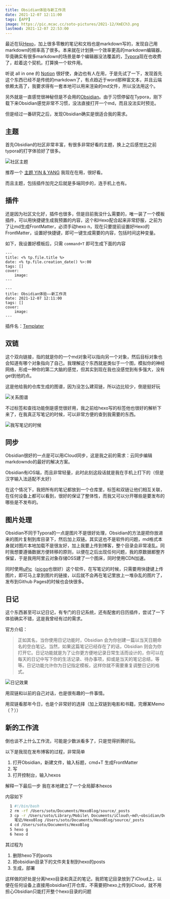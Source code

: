 ```yaml
---
title: Obsidian体验与新工作流
date: 2021-12-07 12:11:00
tags: [APP]
image: https://pic.mcac.cc/soto-pictures/2021-12/XmECh3.png
lastmod: 2021-12-07 22:53:00
---
```


最近在玩[Hexo](https://hexo.io/)，加上很多零散的笔记和文档也是markdown写的，发现自己用markdown的频率高了很多。本来就在计划换一个效率更高的markdown编辑器，毕竟确实有很多markdown的场景是单个编辑器没法覆盖的，[Typora](https://www.typora.io)现在也收费了，趁着这个契机，打算换一个软件用。

听说 all in one 的 [Notion](https://www.notion.so) 很好使，身边也有人在用，于是先试了一下，发现首先这个东西已经不是传统的markdown了，有点趋近于word那种富文本，并且云端依赖太高了，我要求得有一套本地可以用来渲染的md文件，所以没法用这个。

另外就是一直感觉很神秘但是不会用的[Obsidian](https://obsidian.md)。由于习惯停留在Typora，刚下载下来Obsidian感觉非常不习惯，没法直接打开一个md，而且没法实时预览。

但是经过一番研究之后，发现Obsidian确实是很适合我的需求。


## 主题
首先Obsidian的社区非常丰富，有很多非常好看的主题，换上之后感觉比之前typora的打字体验好了很多。

![社区主题](https://pic.mcac.cc/soto-pictures/2021-12/MIXxm6.png)

推荐一个 [主题 YIN & YANG](https://github.com/chetachiezikeuzor/Yin-and-Yang-Theme) 我现在在用，很好看。

而且主题，包括插件加完之后就是多端同步的，连手机上也有。

## 插件

还是因为社区文化好，插件也很多，但是目前我没什么需要的，唯一装了一个模板插件，可以用快捷键生成我预置的内容，这个和Hexo配合起来非常舒服，之前为了让md生成FrontMatter，必须手动hexo n，现在只要提前设置好Hexo的FrontMatter，设置好快捷键，即可一键生成需要的内容，包括时间这种变量。

如下，我设置好模板后，只需 `command+T` 即可生成下面的内容

```
---
title: <% tp.file.title %>
date: <% tp.file.creation_date() %>:00
tags: []
cover:
    image: 
---
```

```
---
title: Obsidian体验——新工作流
date: 2021-12-07 12:11:00
tags: []
cover:
    image: 
---
```

插件名：[Templater](https://silentvoid13.github.io/Templater/)

## 双链

这个双向链接，指的就是你的一个md对象可以指向另一个对象，然后目标对象也会知道有哪个对象指向了自己。我理解这个东西就是类似于一个图，模拟你的神经网络，形成一种你的第二大脑的感觉，但其实到现在我也没感觉到有多强大，没有get到他的点。

这是他给我的仓库生成的图谱，因为没怎么建双链，所以边比较少，倒是挺好玩

![关系图谱](https://pic.mcac.cc/soto-pictures/2021-12/eam3iK.png)

不过标签和查找功能倒是感觉很好用，我之前给hexo写的标签他也很好的解析下来了，在我真正写笔记的时候，可以非常方便的查到我需要的东西。

![我写笔记的时候](https://pic.mcac.cc/soto-pictures/2021-12/XmECh3.png)


## 同步

Obsidian很好的一点是可以用iCloud同步，这是我之前的需求：云同步编辑markdowndo的最好的解决方案。

Obsidian有iOS端，而且非常轻量，此时此刻这段话就是我在手机上打下的（但是汉字输入法适配不太好）

在这个情况下，我把所有的笔记都放到一个仓库里，标签和双链让他们相互关联，在任何设备上都可以看到，很好的保证了整体性，而我又可以分开哪些是要发布的哪些是不发布的。



## 图片处理

Obsidian不同于Typora的一点是图片不是很好处理，Obsidian的方法是把你放进来的图片复制到库目录下，然后加上双链。其实这也不是软件的问题，md格式本身就对图片本地加载不是很友好，加上我要上传到博客，整个目录会非常凌乱。同时我想要遵循数据方便转移的原则，以便在之后出现任何问题，我的原数据都整齐保留，于是我用阿里云对象存储OSS建了一个图床，同时使用CDN加速。

同时使用[uPic](https://github.com/gee1k/uPic)（[picgo](https://github.com/Molunerfinn/PicGo)也很好）这个软件，在写笔记的时候，只需要用快捷键上传图片，即可马上拿到图片的链接，以后就不会再在笔记里放上一堆杂乱的图片了，发布到Github Pages的时候也会快很多。

## 日记

这个东西甚至可以记日记，有专门的日记系统，还有配套的日历插件，尝试了一下体验确实不错，这是我曾经有过的需求。

官方介绍：

> 正如其名，当你使用日记功能时，Obsidian 会为你创建一篇以当天日期命名的空白笔记。当然，如果这篇笔记已经存在了的话，Obsidian 则会为你打开它。日记功能就是为了让你更方便地记录日常生活而设计的，你可以在每天的日记中写下你的生活记录、待办事项，抑或是当天的笔记总结，等等。日记功能允许你为日记指定模板，这样你就不需要重复调整日记的格式。


![日记效果](https://pic.mcac.cc/soto/202112142314916.png)

用双链和以前的自己对话，也是很有趣的一件事情。

用双链看那年今日，也是个非常好的选择（加上双链到电影和书籍，完爆某Memo（？））


## 新的工作流

倒也谈不上什么工作流，可能是少数派看多了，只是觉得折腾好玩。

以下是我现在发布博客的过程，非常简单

1. 打开Obsidian，新建文件，输入标题，cmd+T 生成FrontMatter
2. 写
3. 打开控制台，输入hexos

解释一下最后一步
我在本地建立了一个全局脚本hexos

内容如下

```bash
  1 #!/bin/bash
  2 rm -rf /Users/soto/Documents/HexoBlog/source/_posts 
  3 cp -r /Users/soto/Library/Mobile\ Documents/iCloud\~md\~obsidian/Documents/>
    笔记/HexoBlog /Users/soto/Documents/HexoBlog/source/_posts
  4 cd /Users/soto/Documents/HexoBlog
  5 hexo g
  6 hexo d
```

其过程为
1. 删除hexo下的posts
2. 把obsidian目录下的文件夹复制到hexo的posts
3. 生成，部署

这样做的好处是分离hexo目录和真正的笔记，我把笔记目录放到了iCloud上，以便在任何设备上直接用obsidian打开仓库，不需要把hexo上传到iCloud，就不用担心Obsidian只能打开整个hexo目录的问题
